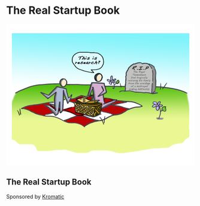 # The Real Startup Book

![](.gitbook/assets/illustration-picnic-in-the-graveyard-color.png)

## The Real Startup Book

Sponsored by [Kromatic](www.kromatic.com)

